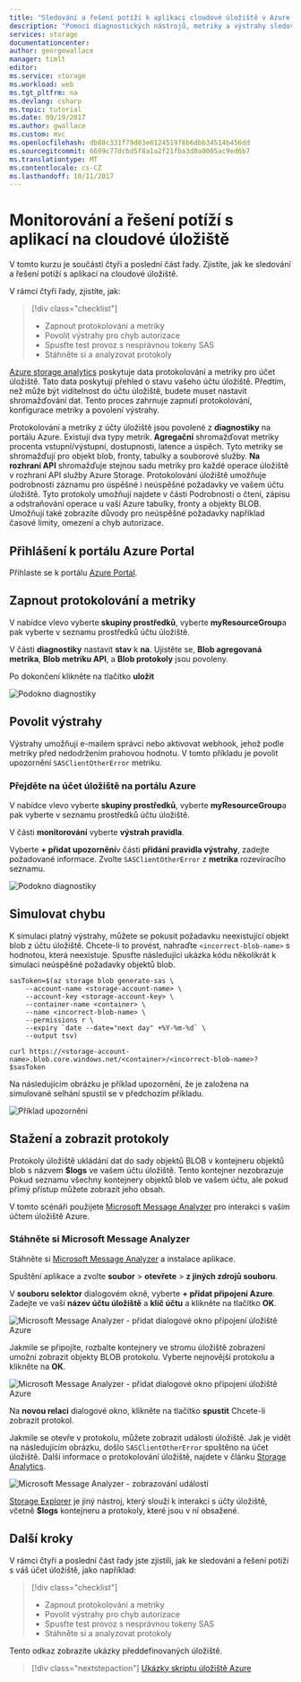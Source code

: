 ```yaml
---
title: "Sledování a řešení potíží k aplikaci cloudové úložiště v Azure | Microsoft Docs"
description: "Pomocí diagnostických nástrojů, metriky a výstrahy sledovat cloudových aplikací a řešení potíží."
services: storage
documentationcenter: 
author: georgewallace
manager: timlt
editor: 
ms.service: storage
ms.workload: web
ms.tgt_pltfrm: na
ms.devlang: csharp
ms.topic: tutorial
ms.date: 09/19/2017
ms.author: gwallace
ms.custom: mvc
ms.openlocfilehash: db88c331f79d83e0124519f8b6dbb34514b456dd
ms.sourcegitcommit: 6699c77dcbd5f8a1a2f21fba3d0a0005ac9ed6b7
ms.translationtype: MT
ms.contentlocale: cs-CZ
ms.lasthandoff: 10/11/2017
---
```

# <a name="monitor-and-troubleshoot-a-cloud-storage-application"></a>Monitorování a řešení potíží s aplikací na cloudové úložiště

V tomto kurzu je součástí čtyři a poslední část řady. Zjistíte, jak ke sledování a řešení potíží s aplikací na cloudové úložiště.

V rámci čtyři řady, zjistíte, jak:

> [!div class="checklist"]
> * Zapnout protokolování a metriky
> * Povolit výstrahy pro chyb autorizace
> * Spusťte test provoz s nesprávnou tokeny SAS
> * Stáhněte si a analyzovat protokoly

[Azure storage analytics](../common/storage-analytics.md) poskytuje data protokolování a metriky pro účet úložiště. Tato data poskytují přehled o stavu vašeho účtu úložiště. Předtím, než může být viditelnost do účtu úložiště, budete muset nastavit shromažďování dat. Tento proces zahrnuje zapnutí protokolování, konfigurace metriky a povolení výstrahy.

Protokolování a metriky z účty úložiště jsou povolené z **diagnostiky** na portálu Azure. Existují dva typy metrik. **Agregační** shromažďovat metriky procenta vstupní/výstupní, dostupnosti, latence a úspěch. Tyto metriky se shromažďují pro objekt blob, fronty, tabulky a souborové služby. **Na rozhraní API** shromažďuje stejnou sadu metriky pro každé operace úložiště v rozhraní API služby Azure Storage. Protokolování úložiště umožňuje podrobnosti záznamu pro úspěšné i neúspěšné požadavky ve vašem účtu úložiště. Tyto protokoly umožňují najdete v části Podrobnosti o čtení, zápisu a odstraňování operace u vaší Azure tabulky, fronty a objekty BLOB. Umožňují také zobrazíte důvody pro neúspěšné požadavky například časové limity, omezení a chyb autorizace.

## <a name="log-in-to-the-azure-portal"></a>Přihlášení k portálu Azure Portal

Přihlaste se k portálu [Azure Portal](https://portal.azure.com).

## <a name="turn-on-logging-and-metrics"></a>Zapnout protokolování a metriky

V nabídce vlevo vyberte **skupiny prostředků**, vyberte **myResourceGroup**a pak vyberte v seznamu prostředků účtu úložiště.

V části **diagnostiky** nastavit **stav** k **na**. Ujistěte se, **Blob agregovaná metrika**, **Blob metriku API**, a **Blob protokoly** jsou povoleny.

Po dokončení klikněte na tlačítko **uložit**

![Podokno diagnostiky](media/storage-monitor-troubleshoot-storage-application/figure1.png)

## <a name="enable-alerts"></a>Povolit výstrahy

Výstrahy umožňují e-mailem správci nebo aktivovat webhook, jehož podle metriky před nedodržením prahovou hodnotu. V tomto příkladu je povolit upozornění `SASClientOtherError` metriku.

### <a name="navigate-to-the-storage-account-in-the-azure-portal"></a>Přejděte na účet úložiště na portálu Azure

V nabídce vlevo vyberte **skupiny prostředků**, vyberte **myResourceGroup**a pak vyberte v seznamu prostředků účtu úložiště.

V části **monitorování** vyberte **výstrah pravidla**.

Vyberte **+ přidat upozornění**v části **přidání pravidla výstrahy**, zadejte požadované informace. Zvolte `SASClientOtherError` z **metrika** rozevíracího seznamu.

![Podokno diagnostiky](media/storage-monitor-troubleshoot-storage-application/figure2.png)

## <a name="simulate-an-error"></a>Simulovat chybu

K simulaci platný výstrahy, můžete se pokusit požadavku neexistující objekt blob z účtu úložiště. Chcete-li to provést, nahraďte `<incorrect-blob-name>` s hodnotou, která neexistuje. Spusťte následující ukázka kódu několikrát k simulaci neúspěšné požadavky objektů blob.

```azurecli-interactive
sasToken=$(az storage blob generate-sas \
    --account-name <storage-account-name> \
    --account-key <storage-account-key> \
    --container-name <container> \
    --name <incorrect-blob-name> \
    --permissions r \
    --expiry `date --date="next day" +%Y-%m-%d` \
    --output tsv)

curl https://<storage-account-name>.blob.core.windows.net/<container>/<incorrect-blob-name>?$sasToken
```

Na následujícím obrázku je příklad upozornění, že je založena na simulované selhání spustil se v předchozím příkladu.

 ![Příklad upozornění](media/storage-monitor-troubleshoot-storage-application/alert.png)

## <a name="download-and-view-logs"></a>Stažení a zobrazit protokoly

Protokoly úložiště ukládání dat do sady objektů BLOB v kontejneru objektů blob s názvem **$logs** ve vašem účtu úložiště. Tento kontejner nezobrazuje Pokud seznamu všechny kontejnery objektů blob ve vašem účtu, ale pokud přímý přístup můžete zobrazit jeho obsah.

V tomto scénáři použijete [Microsoft Message Analyzer](http://technet.microsoft.com/library/jj649776.aspx) pro interakci s vaším účtem úložiště Azure.

### <a name="download-microsoft-message-analyzer"></a>Stáhněte si Microsoft Message Analyzer

Stáhněte si [Microsoft Message Analyzer](https://www.microsoft.com/download/details.aspx?id=44226) a instalace aplikace.

Spuštění aplikace a zvolte **soubor** > **otevřete** > **z jiných zdrojů souboru**.

V **souboru selektor** dialogovém okně, vyberte **+ přidat připojení Azure**. Zadejte ve vaší **název účtu úložiště** a **klíč účtu** a klikněte na tlačítko **OK**.

![Microsoft Message Analyzer - přidat dialogové okno připojení úložiště Azure](media/storage-monitor-troubleshoot-storage-application/figure3.png)

Jakmile se připojíte, rozbalte kontejnery ve stromu úložiště zobrazení umožní zobrazit objekty BLOB protokolu. Vyberte nejnovější protokolu a klikněte na **OK**.

![Microsoft Message Analyzer - přidat dialogové okno připojení úložiště Azure](media/storage-monitor-troubleshoot-storage-application/figure4.png)

Na **novou relaci** dialogové okno, klikněte na tlačítko **spustit** Chcete-li zobrazit protokol.

Jakmile se otevře v protokolu, můžete zobrazit události úložiště. Jak je vidět na následujícím obrázku, došlo `SASClientOtherError` spuštěno na účet úložiště. Další informace o protokolování úložiště, najdete v článku [Storage Analytics](../common/storage-analytics.md).

![Microsoft Message Analyzer - zobrazování událostí](media/storage-monitor-troubleshoot-storage-application/figure5.png)

[Storage Explorer](https://azure.microsoft.com/features/storage-explorer/) je jiný nástroj, který slouží k interakci s účty úložiště, včetně **$logs** kontejneru a protokoly, které jsou v ní obsažené.

## <a name="next-steps"></a>Další kroky

V rámci čtyři a poslední část řady jste zjistili, jak ke sledování a řešení potíží s váš účet úložiště, jako například:

> [!div class="checklist"]
> * Zapnout protokolování a metriky
> * Povolit výstrahy pro chyb autorizace
> * Spusťte test provoz s nesprávnou tokeny SAS
> * Stáhněte si a analyzovat protokoly

Tento odkaz zobrazíte ukázky předdefinovaných úložiště.

> [!div class="nextstepaction"]
> [Ukázky skriptu úložiště Azure](storage-samples-blobs-cli.md)